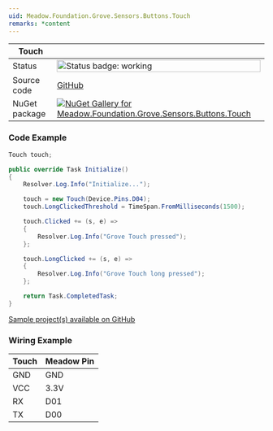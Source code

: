 ```yaml
---
uid: Meadow.Foundation.Grove.Sensors.Buttons.Touch
remarks: *content
---
```


| Touch | |
|--------|--------|
| Status | <img src="https://img.shields.io/badge/Working-brightgreen" style="width: auto; height: -webkit-fill-available;" alt="Status badge: working" /> |
| Source code | [GitHub](https://github.com/WildernessLabs/Meadow.Foundation.Grove/tree/main/Source/Touch) |
| NuGet package | <a href="https://www.nuget.org/packages/Meadow.Foundation.Grove.Sensors.Buttons.Touch/" target="_blank"><img src="https://img.shields.io/nuget/v/Meadow.Foundation.Grove.Sensors.Buttons.Touch.svg?label=Meadow.Foundation.Grove.Sensors.Buttons.Touch" alt="NuGet Gallery for Meadow.Foundation.Grove.Sensors.Buttons.Touch" /></a> |

### Code Example

```csharp
Touch touch;

public override Task Initialize()
{
    Resolver.Log.Info("Initialize...");

    touch = new Touch(Device.Pins.D04);
    touch.LongClickedThreshold = TimeSpan.FromMilliseconds(1500);

    touch.Clicked += (s, e) =>
    {
        Resolver.Log.Info("Grove Touch pressed");
    };

    touch.LongClicked += (s, e) =>
    {
        Resolver.Log.Info("Grove Touch long pressed");
    };

    return Task.CompletedTask;
}

```

[Sample project(s) available on GitHub](https://github.com/WildernessLabs/Meadow.Foundation.Grove/tree/main/Source/Touch/Sample/Touch_Sample)

### Wiring Example

| Touch | Meadow Pin |
|--------|------------|
| GND    | GND        |
| VCC    | 3.3V       |
| RX     | D01        |
| TX     | D00        |
